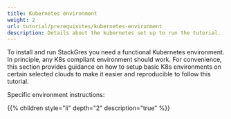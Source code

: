 ```yaml
---
title: Kubernetes environment
weight: 2
url: tutorial/prerequisites/kubernetes-environment
description: Details about the kubernetes set up to run the tutorial.
---
```


To install and run StackGres you need a functional Kubernetes environment. In principle, any K8s compliant environment
should work. For convenience, this section provides guidance on how to setup basic K8s environments on certain selected
clouds to make it easier and reproducible to follow this tutorial.

Specific environment instructions:

{{% children style="li" depth="2" description="true" %}}